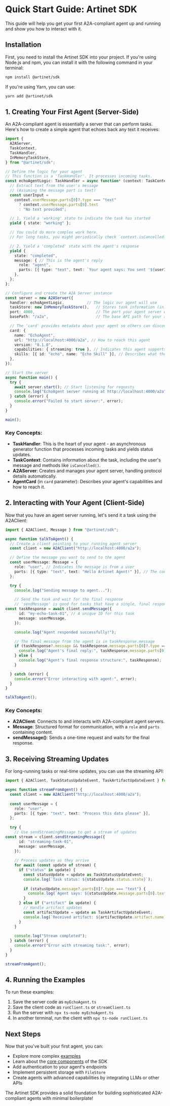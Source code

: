 # Quick Start Guide: Artinet SDK

This guide will help you get your first A2A-compliant agent up and running and show you how to interact with it.

## Installation

First, you need to install the Artinet SDK into your project. If you're using Node.js and npm, you can install it with the following command in your terminal:

```bash
npm install @artinet/sdk
```
If you're using Yarn, you can use:

```bash
yarn add @artinet/sdk
```
## 1. Creating Your First Agent (Server-Side)
An A2A-compliant agent is essentially a server that can perform tasks. Here's how to create a simple agent that echoes back any text it receives:

```typescript
import {
  A2AServer,
  TaskContext,
  TaskHandler,
  InMemoryTaskStore,
} from "@artinet/sdk";

// Define the logic for your agent
// This function is a 'TaskHandler'. It processes incoming tasks.
const echoAgentLogic: TaskHandler = async function* (context: TaskContext) {
  // Extract text from the user's message
  // (Assuming the message part is text)
  const userInput =
    context.userMessage.parts[0]?.type === "text"
      ? context.userMessage.parts[0].text
      : "No text provided";

  // 1. Yield a 'working' state to indicate the task has started
  yield { state: "working" };

  // You could do more complex work here.
  // For long tasks, you might periodically check `context.isCancelled()`

  // 2. Yield a 'completed' state with the agent's response
  yield {
    state: "completed",
    message: { // This is the agent's reply
      role: "agent",
      parts: [{ type: "text", text: `Your agent says: You sent '${userInput}'` }],
    },
  };
};

// Configure and create the A2A Server instance
const server = new A2AServer({
  handler: echoAgentLogic,          // The logic our agent will use
  taskStore: new InMemoryTaskStore(),   // Stores task information (in memory for this example)
  port: 4000,                           // The port your agent server will run on
  basePath: "/a2a",                     // The base API path for your agent

  // The 'card' provides metadata about your agent so others can discover it
  card: {
    name: "EchoAgent",
    url: "http://localhost:4000/a2a", // How to reach this agent
    version: "0.1.0",
    capabilities: { streaming: true }, // Indicates this agent supports streaming updates
    skills: [{ id: "echo", name: "Echo Skill" }], // Describes what the agent can do
  },
});

// Start the server
async function main() {
  try {
    await server.start(); // Start listening for requests
    console.log("EchoAgent server running at http://localhost:4000/a2a");
  } catch (error) {
    console.error("Failed to start server:", error);
  }
}

main();
```

### Key Concepts:

- **TaskHandler**: This is the heart of your agent - an asynchronous generator function that processes incoming tasks and yields status updates.
- **TaskContext**: Contains information about the task, including the user's message and methods like `isCancelled()`.
- **A2AServer**: Creates and manages your agent server, handling protocol details automatically.
- **AgentCard** (in `card` parameter): Describes your agent's capabilities and how to reach it.

## 2. Interacting with Your Agent (Client-Side)
Now that you have an agent server running, let's send it a task using the A2AClient:

```typescript
import { A2AClient, Message } from "@artinet/sdk";

async function talkToAgent() {
  // Create a client pointing to your running agent server
  const client = new A2AClient("http://localhost:4000/a2a");

  // Define the message you want to send to the agent
  const userMessage: Message = {
    role: "user", // Indicates the message is from a user
    parts: [{ type: "text", text: "Hello Artinet Agent!" }], // The content of the message
  };

  try {
    console.log("Sending message to agent...");

    // Send the task and wait for the final response
    // 'sendMessage' is good for tasks that have a single, final response.
const taskResponse = await client.sendMessage({
      id: "my-echo-task-01", // A unique ID for this task
      message: userMessage,
    });

    console.log("Agent responded successfully!");

    // The final message from the agent is in taskResponse.message
    if (taskResponse?.message && taskResponse.message.parts[0]?.type === "text") {
      console.log("Agent's final reply:", taskResponse.message.parts[0].text);
    } else {
      console.log("Agent's final response structure:", taskResponse);
    }

  } catch (error) {
    console.error("Error interacting with agent:", error);
  }
}

talkToAgent();
```

### Key Concepts:

- **A2AClient**: Connects to and interacts with A2A-compliant agent servers.
- **Message**: Structured format for communication, with a `role` and `parts` containing content.
- **sendMessage()**: Sends a one-time request and waits for the final response.

## 3. Receiving Streaming Updates

For long-running tasks or real-time updates, you can use the streaming API:

```typescript
import { A2AClient, TaskStatusUpdateEvent, TaskArtifactUpdateEvent } from "@artinet/sdk";

async function streamFromAgent() {
  const client = new A2AClient("http://localhost:4000/a2a");
  
  const userMessage = {
    role: "user",
    parts: [{ type: "text", text: "Process this data please" }],
  };
  
  try {
    // Use sendStreamingMessage to get a stream of updates
const stream = client.sendStreamingMessage({
      id: "streaming-task-01",
      message: userMessage,
    });
    
    // Process updates as they arrive
    for await (const update of stream) {
      if ("status" in update) {
        const statusUpdate = update as TaskStatusUpdateEvent;
        console.log(`Task status: ${statusUpdate.status.state}`);
        
        if (statusUpdate.message?.parts[0]?.type === "text") {
          console.log(`Agent says: ${statusUpdate.message.parts[0].text}`);
        }
      } else if ("artifact" in update) {
        // Handle artifact updates
        const artifactUpdate = update as TaskArtifactUpdateEvent;
        console.log(`Received artifact: ${artifactUpdate.artifact.name}`);
      }
    }
    
    console.log("Stream completed");
  } catch (error) {
    console.error("Error with streaming task:", error);
  }
}

streamFromAgent();
```

## 4. Running the Examples

To run these examples:

1. Save the server code as `myEchoAgent.ts`
2. Save the client code as `runClient.ts` or `streamClient.ts`
3. Run the server with `npx ts-node myEchoAgent.ts`
4. In another terminal, run the client with `npx ts-node runClient.ts`

## Next Steps

Now that you've built your first agent, you can:

- Explore more complex [examples](./examples/index.md)
- Learn about the [core components](./core.md) of the SDK
- Add authentication to your agent's endpoints
- Implement persistent storage with `FileStore`
- Create agents with advanced capabilities by integrating LLMs or other APIs

The Artinet SDK provides a solid foundation for building sophisticated A2A-compliant agents with minimal boilerplate!
